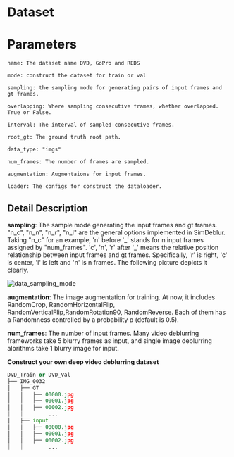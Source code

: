 # Dataset
# Parameters
```
name: The dataset name DVD, GoPro and REDS

mode: construct the dataset for train or val

sampling: the sampling mode for generating pairs of input frames and gt frames. 

overlapping: Where sampling consecutive frames, whether overlapped. True or False.

interval: The interval of sampled consecutive frames. 

root_gt: The ground truth root path.

data_type: "imgs"

num_frames: The number of frames are sampled.

augmentation: Augmentaions for input frames. 

loader: The configs for construct the dataloader. 
```
## Detail Description
**sampling**: The sample mode  generating the input frames and gt frames. "n_c", "n_n", "n_r", "n_l" are the general options implemented in SimDeblur. Taking "n_c" for an example, 'n' before '\_' stands for n input frames assigned by "num_frames". 'c', 'n', 'r' after '\_' means the relative position relationship between input frames and gt frames. Specifically, 'r' is right, 'c' is center, 'l' is left and 'n' is n frames. The following picture depicts it clearly. 

![data_sampling_mode](./../../docs/data_sampling_mode.png)

**augmentation**: The image augmentation for training. At now, it includes RandomCrop, RandomHorizontalFlip, RandomVerticalFlip,RandomRotation90, RandomReverse. Each of them has a Randomness controlled by a probability p (default is 0.5). 

**num_frames**: The number of input frames. Many video deblurring frameworks take 5 blurry frames as input, and single image deblurring alorithms take 1 blurry image for input. 

**Construct your own deep video deblurring dataset**
```python
DVD_Train or DVD_Val
├── IMG_0032
│   ├── GT
│   │   ├── 00000.jpg
│   │   ├── 00001.jpg
│   │   ├── 00002.jpg
|   |        ...
│   ├── input
│   │   ├── 00000.jpg
│   │   ├── 00001.jpg
│   │   ├── 00002.jpg
|   |        ...
```